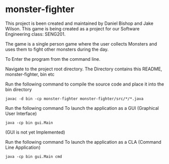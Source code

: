 # monster-fighter

This project is been created and maintained by Daniel Bishop and Jake Wilson. 
This game is being created as a project for our Software Engineering class: SENG201.

The game is a single person game where the user collects Monsters and uses them to fight other monsters during the day.


To Enter the program from the command line.

Navigate to the project root directory. The Directory contains this README, monster-fighter, bin etc

Run the following command to compile the source code and place it into the bin directory

	javac -d bin -cp monster-fighter monster-fighter/src/*/*.java
	
Run the following command To launch the application as a GUI (Graphical User Interface)

	java -cp bin gui.Main

(GUI is not yet Implemented)

Run the following command To launch the application as a CLA (Command Line Application)

	java -cp bin gui.Main cmd